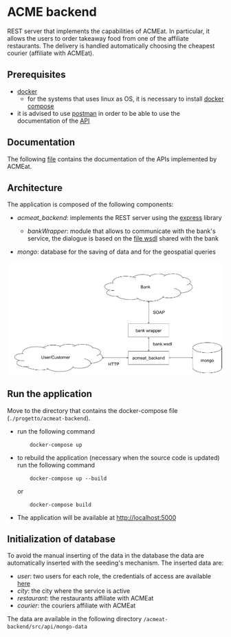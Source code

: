 # ACME backend

REST server that implements the capabilities of ACMEat.
In particular, it allows the users to order takeaway food from one of the affiliate restaurants.
The delivery is handled automatically choosing the cheapest courier (affiliate with ACMEat).

## Prerequisites

- [docker](https://www.docker.com/products/docker-desktop)
    - for the systems that uses linux as OS, it is necessary to install [docker compose](https://docs.docker.com/compose/install/)
- it is advised to use [postman](https://www.postman.com/downloads/) in order to be able to use the documentation of the [API](/acmeat-backend/acmeat-backend%20API.postman_collection.json)

## Documentation

The following [file](/acmeat-backend/acmeat-backend%20API.postman_collection.json) contains the documentation of the APIs implemented by ACMEat.

## Architecture

The application is composed of the following components:

- *acmeat_backend*: implements the REST server using the [express](https://expressjs.com/) library

    - *bankWrapper*: module that allows to communicate with the bank's service, the dialogue is based on the [file wsdl](/acmeat-backend//src//api/util/testWsdl.wsdl) shared with the bank

- *mongo*: database for the saving of data and for the geospatial queries

![Architecture of the application](/acmeat-backend/Architettura%20backend.png "Architecture")

## Run the application

Move to the directory that contains the docker-compose file (`./progetto/acmeat-backend`).

* run the following command
    ```
        docker-compose up
    ```
* to rebuild the application (necessary when the source code is updated) run the following command
    ```
        docker-compose up --build
    ```
    or
    ```
        docker-compose build
    ```
* The application will be available at [http://localhost:5000](http://localhost)

## Initialization of database

To avoid the manual inserting of the data in the database the data are automatically inserted with the seeding's mechanism.
The inserted data are:

- *user*: two users for each role, the credentials of access are available [here](/acmeat-backend/src/api/util/credentials.txt)
- *city*: the city where the service is active
- *restaurant*: the restaurants affiliate with ACMEat
- *courier*: the couriers affiliate with ACMEat

The data are available in the following directory `/acmeat-backend/src/api/mongo-data`